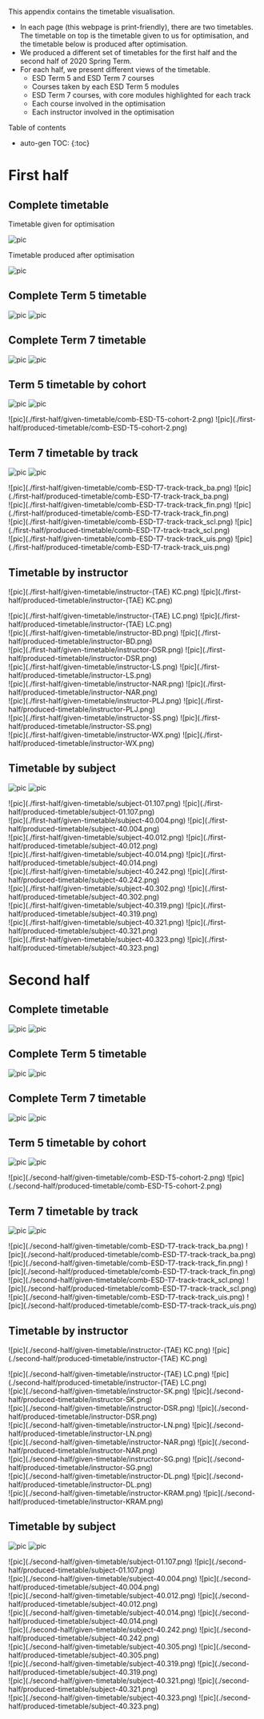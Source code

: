 This appendix contains the timetable visualisation.

- In each page (this webpage is print-friendly), there are two timetables. The timetable on top is the timetable given to us for optimisation, and the timetable below is produced after optimisation.
- We produced a different set of timetables for the first half and the second half of 2020 Spring Term.
- For each half, we present different views of the timetable.
  - ESD Term 5 and ESD Term 7 courses
  - Courses taken by each ESD Term 5 modules
  - ESD Term 7 courses, with core modules highlighted for each track
  - Each course involved in the optimisation
  - Each instructor involved in the optimisation

Table of contents

* auto-gen TOC:
{:toc}

<div style="page-break-after: always;"></div>

# First half

## Complete timetable

Timetable given for optimisation

![pic](./first-half/given-timetable/all.png)

Timetable produced after optimisation

![pic](./first-half/produced-timetable/all.png)

<div style="page-break-after: always;"></div>

## Complete Term 5 timetable

![pic](./first-half/given-timetable/comb-ESD-T5.png)
![pic](./first-half/produced-timetable/comb-ESD-T5.png)

<div style="page-break-after: always;"></div>

## Complete Term 7 timetable

![pic](./first-half/given-timetable/comb-ESD-T7.png)
![pic](./first-half/produced-timetable/comb-ESD-T7.png)

<div style="page-break-after: always;"></div>

## Term 5 timetable by cohort

![pic](./first-half/given-timetable/comb-ESD-T5-cohort-1.png)
![pic](./first-half/first-half/produced-timetable/comb-ESD-T5-cohort-1.png)

<div style="page-break-after: always;"></div>
![pic](./first-half/given-timetable/comb-ESD-T5-cohort-2.png)
![pic](./first-half/produced-timetable/comb-ESD-T5-cohort-2.png)

<div style="page-break-after: always;"></div>

## Term 7 timetable by track


![pic](./first-half/given-timetable/comb-ESD-T7-track-track_avi.png)
![pic](./first-half/produced-timetable/comb-ESD-T7-track-track_avi.png)

<div style="page-break-after: always;"></div>
![pic](./first-half/given-timetable/comb-ESD-T7-track-track_ba.png)
![pic](./first-half/produced-timetable/comb-ESD-T7-track-track_ba.png)

<div style="page-break-after: always;"></div>
![pic](./first-half/given-timetable/comb-ESD-T7-track-track_fin.png)
![pic](./first-half/produced-timetable/comb-ESD-T7-track-track_fin.png)

<div style="page-break-after: always;"></div>
![pic](./first-half/given-timetable/comb-ESD-T7-track-track_scl.png)
![pic](./first-half/produced-timetable/comb-ESD-T7-track-track_scl.png)

<div style="page-break-after: always;"></div>
![pic](./first-half/given-timetable/comb-ESD-T7-track-track_uis.png)
![pic](./first-half/produced-timetable/comb-ESD-T7-track-track_uis.png)


<div style="page-break-after: always;"></div>

## Timetable by instructor

![pic](./first-half/given-timetable/instructor-(TAE) KC.png)
![pic](./first-half/produced-timetable/instructor-(TAE) KC.png)

<div style="page-break-after: always;"></div>
![pic](./first-half/given-timetable/instructor-(TAE) LC.png)
![pic](./first-half/produced-timetable/instructor-(TAE) LC.png)

<div style="page-break-after: always;"></div>
![pic](./first-half/given-timetable/instructor-BD.png)
![pic](./first-half/produced-timetable/instructor-BD.png)

<div style="page-break-after: always;"></div>
![pic](./first-half/given-timetable/instructor-DSR.png)
![pic](./first-half/produced-timetable/instructor-DSR.png)

<div style="page-break-after: always;"></div>
![pic](./first-half/given-timetable/instructor-LS.png)
![pic](./first-half/produced-timetable/instructor-LS.png)

<div style="page-break-after: always;"></div>
![pic](./first-half/given-timetable/instructor-NAR.png)
![pic](./first-half/produced-timetable/instructor-NAR.png)

<div style="page-break-after: always;"></div>
![pic](./first-half/given-timetable/instructor-PLJ.png)
![pic](./first-half/produced-timetable/instructor-PLJ.png)

<div style="page-break-after: always;"></div>
![pic](./first-half/given-timetable/instructor-SS.png)
![pic](./first-half/produced-timetable/instructor-SS.png)

<div style="page-break-after: always;"></div>
![pic](./first-half/given-timetable/instructor-WX.png)
![pic](./first-half/produced-timetable/instructor-WX.png)


<div style="page-break-after: always;"></div>

## Timetable by subject

![pic](./first-half/given-timetable/subject-01.104.png)
![pic](./first-half/produced-timetable/subject-01.104.png)

<div style="page-break-after: always;"></div>
![pic](./first-half/given-timetable/subject-01.107.png)
![pic](./first-half/produced-timetable/subject-01.107.png)

<div style="page-break-after: always;"></div>
![pic](./first-half/given-timetable/subject-40.004.png)
![pic](./first-half/produced-timetable/subject-40.004.png)

<div style="page-break-after: always;"></div>
![pic](./first-half/given-timetable/subject-40.012.png)
![pic](./first-half/produced-timetable/subject-40.012.png)

<div style="page-break-after: always;"></div>
![pic](./first-half/given-timetable/subject-40.014.png)
![pic](./first-half/produced-timetable/subject-40.014.png)

<div style="page-break-after: always;"></div>
![pic](./first-half/given-timetable/subject-40.242.png)
![pic](./first-half/produced-timetable/subject-40.242.png)

<div style="page-break-after: always;"></div>
![pic](./first-half/given-timetable/subject-40.302.png)
![pic](./first-half/produced-timetable/subject-40.302.png)

<div style="page-break-after: always;"></div>
![pic](./first-half/given-timetable/subject-40.319.png)
![pic](./first-half/produced-timetable/subject-40.319.png)

<div style="page-break-after: always;"></div>
![pic](./first-half/given-timetable/subject-40.321.png)
![pic](./first-half/produced-timetable/subject-40.321.png)

<div style="page-break-after: always;"></div>
![pic](./first-half/given-timetable/subject-40.323.png)
![pic](./first-half/produced-timetable/subject-40.323.png)


<div style="page-break-after: always;"></div>

<div style="page-break-after: always;"></div>

# Second half

## Complete timetable

![pic](./second-half/given-timetable/all.png)
![pic](./second-half/produced-timetable/all.png)

<div style="page-break-after: always;"></div>

## Complete Term 5 timetable

![pic](./second-half/given-timetable/comb-ESD-T5.png)
![pic](./second-half/produced-timetable/comb-ESD-T5.png)

<div style="page-break-after: always;"></div>

## Complete Term 7 timetable

![pic](./second-half/given-timetable/comb-ESD-T7.png)
![pic](./second-half/produced-timetable/comb-ESD-T7.png)

<div style="page-break-after: always;"></div>

## Term 5 timetable by cohort

![pic](./second-half/given-timetable/comb-ESD-T5-cohort-1.png)
![pic](./second-half/produced-timetable/comb-ESD-T5-cohort-1.png)

<div style="page-break-after: always;"></div>
![pic](./second-half/given-timetable/comb-ESD-T5-cohort-2.png)
![pic](./second-half/produced-timetable/comb-ESD-T5-cohort-2.png)

<div style="page-break-after: always;"></div>

## Term 7 timetable by track


![pic](./second-half/given-timetable/comb-ESD-T7-track-track_avi.png)
![pic](./second-half/produced-timetable/comb-ESD-T7-track-track_avi.png)

<div style="page-break-after: always;"></div>
![pic](./second-half/given-timetable/comb-ESD-T7-track-track_ba.png)
![pic](./second-half/produced-timetable/comb-ESD-T7-track-track_ba.png)

<div style="page-break-after: always;"></div>
![pic](./second-half/given-timetable/comb-ESD-T7-track-track_fin.png)
![pic](./second-half/produced-timetable/comb-ESD-T7-track-track_fin.png)

<div style="page-break-after: always;"></div>
![pic](./second-half/given-timetable/comb-ESD-T7-track-track_scl.png)
![pic](./second-half/produced-timetable/comb-ESD-T7-track-track_scl.png)

<div style="page-break-after: always;"></div>
![pic](./second-half/given-timetable/comb-ESD-T7-track-track_uis.png)
![pic](./second-half/produced-timetable/comb-ESD-T7-track-track_uis.png)


<div style="page-break-after: always;"></div>

## Timetable by instructor

![pic](./second-half/given-timetable/instructor-(TAE) KC.png)
![pic](./second-half/produced-timetable/instructor-(TAE) KC.png)

<div style="page-break-after: always;"></div>
![pic](./second-half/given-timetable/instructor-(TAE) LC.png)
![pic](./second-half/produced-timetable/instructor-(TAE) LC.png)

<div style="page-break-after: always;"></div>
![pic](./second-half/given-timetable/instructor-SK.png)
![pic](./second-half/produced-timetable/instructor-SK.png)

<div style="page-break-after: always;"></div>
![pic](./second-half/given-timetable/instructor-DSR.png)
![pic](./second-half/produced-timetable/instructor-DSR.png)

<div style="page-break-after: always;"></div>
![pic](./second-half/given-timetable/instructor-LN.png)
![pic](./second-half/produced-timetable/instructor-LN.png)

<div style="page-break-after: always;"></div>
![pic](./second-half/given-timetable/instructor-NAR.png)
![pic](./second-half/produced-timetable/instructor-NAR.png)

<div style="page-break-after: always;"></div>
![pic](./second-half/given-timetable/instructor-SG.png)
![pic](./second-half/produced-timetable/instructor-SG.png)

<div style="page-break-after: always;"></div>
![pic](./second-half/given-timetable/instructor-DL.png)
![pic](./second-half/produced-timetable/instructor-DL.png)

<div style="page-break-after: always;"></div>
![pic](./second-half/given-timetable/instructor-KRAM.png)
![pic](./second-half/produced-timetable/instructor-KRAM.png)


<div style="page-break-after: always;"></div>

## Timetable by subject

![pic](./second-half/given-timetable/subject-01.104.png)
![pic](./second-half/produced-timetable/subject-01.104.png)

<div style="page-break-after: always;"></div>
![pic](./second-half/given-timetable/subject-01.107.png)
![pic](./second-half/produced-timetable/subject-01.107.png)

<div style="page-break-after: always;"></div>
![pic](./second-half/given-timetable/subject-40.004.png)
![pic](./second-half/produced-timetable/subject-40.004.png)

<div style="page-break-after: always;"></div>
![pic](./second-half/given-timetable/subject-40.012.png)
![pic](./second-half/produced-timetable/subject-40.012.png)

<div style="page-break-after: always;"></div>
![pic](./second-half/given-timetable/subject-40.014.png)
![pic](./second-half/produced-timetable/subject-40.014.png)

<div style="page-break-after: always;"></div>
![pic](./second-half/given-timetable/subject-40.242.png)
![pic](./second-half/produced-timetable/subject-40.242.png)

<div style="page-break-after: always;"></div>
![pic](./second-half/given-timetable/subject-40.305.png)
![pic](./second-half/produced-timetable/subject-40.305.png)

<div style="page-break-after: always;"></div>
![pic](./second-half/given-timetable/subject-40.319.png)
![pic](./second-half/produced-timetable/subject-40.319.png)

<div style="page-break-after: always;"></div>
![pic](./second-half/given-timetable/subject-40.321.png)
![pic](./second-half/produced-timetable/subject-40.321.png)

<div style="page-break-after: always;"></div>
![pic](./second-half/given-timetable/subject-40.323.png)
![pic](./second-half/produced-timetable/subject-40.323.png)


<div style="page-break-after: always;"></div>

